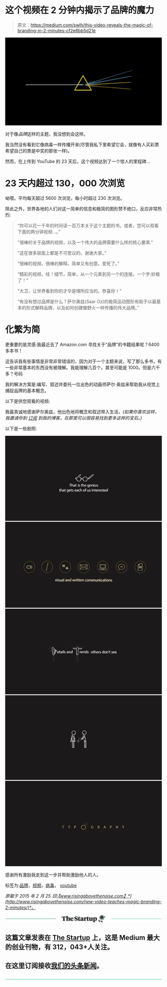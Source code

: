 # 这个视频在 2 分钟内揭示了品牌的魔力

> 原文：<https://medium.com/swlh/this-video-reveals-the-magic-of-branding-in-2-minutes-cf2e6bb5d21e>

![](img/3d66d738f6eeb9cb74892afc8ecb3249.png)

对于像*品牌*这样的主题，我没想到会这样。

我当然没有看到它像病毒一样传播开来(尽管我私下里希望它会，就像有人买彩票希望自己的票是中奖的那张一样)。

然而，在上传到 YouTube 的 23 天后，这个视频达到了一个惊人的里程碑…

# 23 天内超过 130，000 次浏览

呦喂。平均每天超过 5600 次浏览，每小时超过 230 次浏览。

除此之外，世界各地的人们对这一简单的信息和极简的图形赞不绝口，反应非常热烈:

> “你可以花一千年的时间读一百万本关于这个主题的书。或者，您可以观看下面的两分钟视频…。”
> 
> "很棒的关于品牌的视频，以及一个伟大的品牌需要什么样的核心要素."
> 
> “这在很多层面上都是不可思议的。谢谢大家。”
> 
> “很棒的视频，很棒的解释。简单又有创意。爱死了。”
> 
> “精彩的视频，哇！细节，简单，从一个元素到另一个的连接。一个字:妙极了！”
> 
> “大卫，让世界看到你的才华是理所应当的。恭喜你！”
> 
> “有没有想过品牌是什么？萨尔奥兹(Saar Oz)的极简运动图形有助于以最基本的形式解释品牌，以及如何创建像野火一样传播的伟大品牌。”

# 化繁为简

更重要的是灵感:我最近去了 Amazon.com 寻找关于“品牌”的书籍结果呢？6400 多本书！

这告诉我有些事情是非常非常错误的，因为对于一个主题来说，写了那么多书，有一些非常基本的东西没有被理解。我能理解几百个。甚至可能是 1000。但是六千多？号码

我的解决方案是:编写、叙述并委托一位出色的动画师萨尔·奥兹来帮助我从视觉上捕捉品牌的基本概念。

以下是供您观看的视频:

我最真诚地感谢萨尔奥兹，他出色地将概念和叙述带入生活。*(如果你喜欢这样，我邀请你到* [*订阅*](http://www.risingabovethenoise.com/free-ebook/) *到我的博客，在那里可以很容易找到更多这样的宝石。)*

以下是一些剧照:

![](img/d81d1993b7f744e3eeec090f0cf501f3.png)![](img/b9d870be37065aee6622e50ce6cd5f62.png)![](img/7b69f661d6c2f7cf0a76af2746e1e1ea.png)![](img/bffecea7e5661613492adaccf93f0215.png)![](img/777c1527ad5a0ef759e98189f4c95d14.png)

感谢所有激励我走到这一步并帮助激励他人的人。

标签为:[品牌](http://www.risingabovethenoise.com/tag/branding/)，[视频](http://www.risingabovethenoise.com/tag/video/)，[病毒](http://www.risingabovethenoise.com/tag/viral/)， [youtube](http://www.risingabovethenoise.com/tag/youtube/)

*原载于 2015 年 2 月 25 日*[*【www.risingabovethenoise.com】*](http://www.risingabovethenoise.com/new-video-teaches-magic-branding-2-minutes/)*。*

[![](img/308a8d84fb9b2fab43d66c117fcc4bb4.png)](https://medium.com/swlh)

## 这篇文章发表在 [The Startup](https://medium.com/swlh) 上，这是 Medium 最大的创业刊物，有 312，043+人关注。

## 在这里订阅接收[我们的头条新闻](http://growthsupply.com/the-startup-newsletter/)。

[![](img/b0164736ea17a63403e660de5dedf91a.png)](https://medium.com/swlh)
